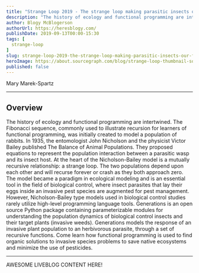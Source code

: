 ```yaml
---
title: "Strange Loop 2019 - The strange loop making parasitic insects our friends"
description: "The history of ecology and functional programming are intertwined. The Fibonacci sequence, commonly used to illustrate recursion for learners of functional programming, was initially created to model a population of rabbits. In 1935, the entomologist John Nicholson and the physicist Victor Bailey published The Balance of Animal Populations. They proposed equations to represent the population interaction between a parasitic wasp and its insect host. At the heart of the Nicholson-Bailey model is a mutually recursive relationship: a strange loop. The two populations depend upon each other and will recurse forever or crash as they both approach zero. The model became a paradigm in ecological modeling and is an essential tool in the field of biological control, where insect parasites that lay their eggs inside an invasive pest species are augmented for pest management. However, Nicholson-Bailey type models used in biological control studies rarely utilize high-level programming language tools. Generations is an open source Python package containing parameterizable modules for understanding the population dynamics of biological control insects and their target plants (invasive weeds). Generations models the response of an invasive plant population to an herbivorous parasite, through a set of recursive functions. Come learn how functional programming is used to find organic solutions to invasive species problems to save native ecosystems and minimize the use of pesticides."
author: Blogy McBlogerson
authorUrl: https://heresblogy.com/
publishDate: 2019-09-13T00:00-15:30
tags: [
  strange-loop
]
slug: strange-loop-2019-the-strange-loop-making-parasitic-insects-our-friends
heroImage: https://about.sourcegraph.com/blog/strange-loop-thumbnail-square-v2.jpg
published: false
---
```


<div className="container p-0 liveblog-presenters">
  <div className="row m-0">
      <p className=" mr-12 m-0">
        <span className="liveblog-presenters__name">Mary Marek-Spartz</span>
        <a href="https://twitter.com/mMarekSpartz" target="_blank" title="Twitter"><i className="fa fa-twitter pr-2"></i></a>
        <a href="https://github.com/alfalimajuliett" target="_blank" title="GitHub"><i className="fa fa-github pr-2"></i></a>
        <a href="http://mary.marek-spartz.org/" target="_blank" title="Speaker's site"><i className="fa fa-globe pr-2"></i></a>
      </p>
  </div>
</div>

---

## Overview

The history of ecology and functional programming are intertwined. The Fibonacci sequence, commonly used to illustrate recursion for learners of functional programming, was initially created to model a population of rabbits. In 1935, the entomologist John Nicholson and the physicist Victor Bailey published The Balance of Animal Populations. They proposed equations to represent the population interaction between a parasitic wasp and its insect host. At the heart of the Nicholson-Bailey model is a mutually recursive relationship: a strange loop. The two populations depend upon each other and will recurse forever or crash as they both approach zero. The model became a paradigm in ecological modeling and is an essential tool in the field of biological control, where insect parasites that lay their eggs inside an invasive pest species are augmented for pest management. However, Nicholson-Bailey type models used in biological control studies rarely utilize high-level programming language tools. Generations is an open source Python package containing parameterizable modules for understanding the population dynamics of biological control insects and their target plants (invasive weeds). Generations models the response of an invasive plant population to an herbivorous parasite, through a set of recursive functions. Come learn how functional programming is used to find organic solutions to invasive species problems to save native ecosystems and minimize the use of pesticides.

---

AWESOME LIVEBLOG CONTENT HERE!
